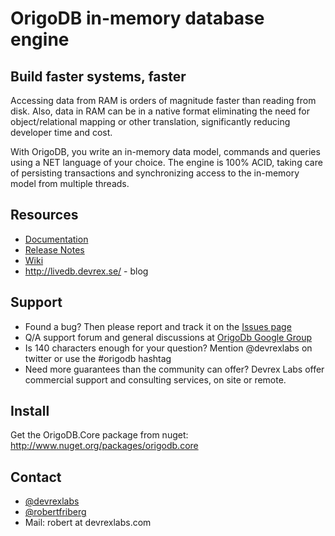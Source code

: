 OrigoDB in-memory database engine
=======

## Build faster systems, faster
Accessing data from RAM is orders of magnitude faster than reading from disk. 
Also, data in RAM can be in a native format eliminating the need for object/relational
mapping or other translation, significantly reducing developer time and cost.

With OrigoDB, you write an in-memory data model, commands and queries using a NET language of your choice. 
The engine is 100% ACID, taking care of persisting transactions and synchronizing access to the in-memory model from
multiple threads.

## Resources
* [Documentation](../../wiki/documentation)
* [Release Notes](../../wiki/Release-Notes)
*  [Wiki](../../wiki)
* http://livedb.devrex.se/ - blog

## Support
* Found a bug? Then please report and track it on the [Issues page](../../issues)
* Q/A support forum and general discussions at [OrigoDb Google Group](https://groups.google.com/forum/#!forum/origodb)
* Is 140 characters enough for your question? Mention @devrexlabs on twitter or use the #origodb hashtag
* Need more guarantees than the community can offer? Devrex Labs offer commercial support and consulting services, on site or remote. 

## Install
Get the OrigoDB.Core package from nuget: http://www.nuget.org/packages/origodb.core


## Contact
  * [@devrexlabs](https://twitter.com/devrexlabs)
  * [@robertfriberg](https://twitter.com/robertfriberg)
  * Mail: robert at devrexlabs.com
